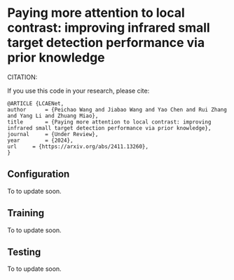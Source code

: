 # Paying more attention to local contrast: improving infrared small target detection performance via prior knowledge

CITATION:

If you use this code in your research, please cite:

	@ARTICLE {LCAENet,
	author		= {Peichao Wang and Jiabao Wang and Yao Chen and Rui Zhang and Yang Li and Zhuang Miao},
	title		= {Paying more attention to local contrast: improving infrared small target detection performance via prior knowledge},
	journal		= {Under Review},
	year		= {2024},
    url		= {https://arxiv.org/abs/2411.13260}, 
	}

## Configuration
To to update soon.
	
## Training

To to update soon.

## Testing

To to update soon.